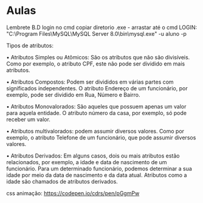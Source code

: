 # Aulas


Lembrete B.D login no cmd 
copiar diretorio .exe - arrastar até o cmd
LOGIN: "C:\Program Files\MySQL\MySQL Server 8.0\bin\mysql.exe" -u aluno -p


Tipos de atributos:

• Atributos Simples ou Atômicos: São os atributos que não são divisíveis. Como por exemplo, o atributo CPF, este não pode ser dividido em mais atributos.

• Atributos Compostos: Podem ser divididos em várias partes com significados independentes. O atributo Endereço de um funcionário, por exemplo, pode ser dividido em Rua, Número e Bairro.

• Atributos Monovalorados: São aqueles que possuem apenas um valor para aquela entidade. O atributo número da casa, por exemplo, só pode receber um valor.

• Atributos multivalorados: podem assumir diversos valores. Como por exemplo, o atributo Telefone de um funcionário, que pode assumir diversos valores.

• Atributos Derivados: Em alguns casos, dois ou mais atributos estão relacionados, por exemplo, a idade e data de nascimento de um funcionário. Para um determinado funcionário, podemos determinar a sua idade por meio da data de nascimento e da data atual. Atributos como a idade são chamados de atributos derivados.




css animação:
https://codepen.io/cdrs/pen/pGgmPw